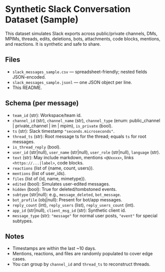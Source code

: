 # Synthetic Slack Conversation Dataset (Sample)

This dataset simulates Slack exports across public/private channels, DMs, MPIMs, threads, edits, deletions, bots, attachments, code blocks, mentions, and reactions. It is synthetic and safe to share.

## Files
- `slack_messages_sample.csv` — spreadsheet-friendly; nested fields JSON-encoded.
- `slack_messages_sample.jsonl` — one JSON object per line.
- This README.

## Schema (per message)
- `team_id` (str): Workspace/team id.
- `channel_id` (str), `channel_name` (str), `channel_type` (enum: public_channel | private_channel | im | mpim), `is_private` (bool).
- `ts` (str): Slack timestamp `"seconds.microseconds"`.
- `thread_ts` (str): Root message ts for the thread; equals `ts` for root messages.
- `is_thread_reply` (bool).
- `user_id` (str|null), `user_name` (str|null), `user_role` (str|null), `language` (str).
- `text` (str): May include markdown, mentions `<@Uxxxx>`, links `<https://...|label>`, code blocks.
- `reactions` (list of {name, count, users}).
- `mentions` (list of user_ids).
- `files` (list of {id, name, mimetype}).
- `edited` (bool): Simulates user-edited messages.
- `hidden` (bool): True for deleted/tombstoned events.
- `subtype` (str|null): e.g., `message_deleted`, `bot_message`.
- `bot_profile` (obj|null): Present for bot/app messages.
- `reply_count` (int), `reply_users` (list), `reply_users_count` (int).
- `app_id` (str|null), `client_msg_id` (str): Synthetic client id.
- `message_type` (str): `"message"` for normal user posts, `"event"` for special subtypes.

## Notes
- Timestamps are within the last ~10 days.
- Mentions, reactions, and files are randomly populated to cover edge cases.
- You can group by `channel_id` and `thread_ts` to reconstruct threads.
